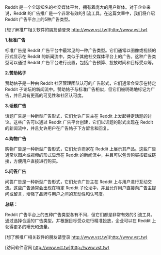 Reddit 是一个全球知名的社交媒体平台，拥有着庞大的用户群体。对于企业来说，Reddit 的广告推广是一个非常有效的引流工具。在这篇文章中，我们将介绍 Reddit 广告平台上的5种广告类型。

[想了解推广相关软件的朋友请登录 http://www.vst.tw](http://www.vst.tw)

**1.标准广告**

标准广告是 Reddit 广告平台中最常见的一种广告类型。它们通常以图像或视频的形式显示在 Reddit 的新闻流中，类似于其他社交媒体平台上的广告。这种广告类型可以通过 Reddit 广告平台进行设置，包括广告预算、投放时间和目标受众等。

**2.赞助帖子**

赞助帖子是一种由 Reddit 社区管理团队认可的广告形式，它们通常会显示在特定 Reddit 子论坛的新闻流中。赞助帖子与标准广告相似，但它们被明确地标记为广告，并且具有更高的可见性和社区认可度。

**3.话题广告**

话题广告是一种新型广告形式，它们允许广告主在 Reddit 上发起特定话题的讨论。这些广告可以通过 Reddit 广告平台创建，它们以话题的形式出现在 Reddit 的新闻流中，并且允许用户在广告帖子下方留言和回复。

**4.购物广告**

购物广告是一种新型广告形式，它们允许商家在 Reddit 上展示其产品。这些广告通常以图片或视频的形式显示在 Reddit 的新闻流中，并且可以包含购买按钮或链接，方便用户直接进行购买。

**5.问答广告**

问答广告是一种新型广告形式，它们允许广告主在 Reddit 上与用户进行互动交流。这些广告通常会出现在特定 Reddit 子论坛中，并且允许用户直接向广告主提问或留言，增强了品牌与用户之间的互动性和认可度。

**总结：**

Reddit 广告平台上的五种广告类型各有不同，但它们都是非常有效的引流工具。通过选择合适的广告类型，并根据目标受众进行精准投放，企业可以在 Reddit 上获得更多的曝光和流量。

[想了解推广相关软件的朋友请登录 http://www.vst.tw](http://www.vst.tw)


[访问软件官网 http://www.vst.tw](http://www.vst.tw)
